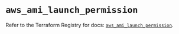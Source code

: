 # `aws_ami_launch_permission`

Refer to the Terraform Registry for docs: [`aws_ami_launch_permission`](https://registry.terraform.io/providers/hashicorp/aws/6.19.0/docs/resources/ami_launch_permission).
